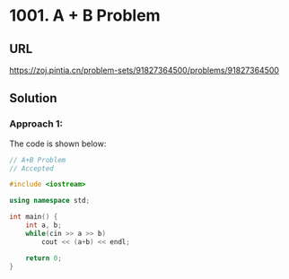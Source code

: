 # 1001. A + B Problem
## URL

https://zoj.pintia.cn/problem-sets/91827364500/problems/91827364500



## Solution

### Approach 1:

The code is shown below:

```c++
// A+B Problem
// Accepted

#include <iostream>

using namespace std;

int main() {
	int a, b;
	while(cin >> a >> b)
		cout << (a+b) << endl;

	return 0;
}

```


